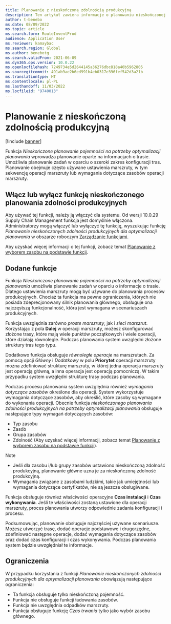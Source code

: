 ```yaml
---
title: Planowanie z nieskończoną zdolnością produkcyjną
description: Ten artykuł zawiera informacje o planowaniu nieskończonej pojemności. Opisano w nim także bieżące ograniczenia funkcji.
author: t-benebo
ms.date: 08/09/2022
ms.topic: article
ms.search.form: RouteInventProd
audience: Application User
ms.reviewer: kamaybac
ms.search.region: Global
ms.author: benebotg
ms.search.validFrom: 2021-06-09
ms.dyn365.ops.version: 10.0.22
ms.openlocfilehash: 7249734e5d2644145a36276dbc818a40b5962805
ms.sourcegitcommit: 491ab9ae2b6ed991b4eb0317e396fef542d3a21b
ms.translationtype: HT
ms.contentlocale: pl-PL
ms.lasthandoff: 11/03/2022
ms.locfileid: "9740013"
---
```

# <a name="scheduling-with-infinite-capacity"></a>Planowanie z nieskończoną zdolnością produkcyjną

[!include [banner](../../includes/banner.md)]

Funkcja *Nieskończone planowanie pojemności na potrzeby optymalizacji planowania* wprowadza planowanie oparte na informacjach o trasie. Umożliwia planowanie zadań w oparciu o szeroki zakres konfiguracji tras. Planowanie obejmuje często używane ustawienia marszruty, w tym sekwencję operacji marszruty lub wymagania dotyczące zasobów operacji marszruty.

## <a name="turn-the-infinite-capacity-scheduling-feature-on-or-off"></a>Włącz lub wyłącz funkcję nieskończonego planowania zdolności produkcyjnych

Aby używać tej funkcji, należy ją włączyć dla systemu. Od wersji 10.0.29 Supply Chain Management funkcja jest domyślnie włączona. Administratorzy mogą włączyć lub wyłączyć tę funkcję, wyszukując funkcję *Planowanie nieskończonych zdolności produkcyjnych dla optymalizacji planowania* w obszarze roboczym [Zarządzanie funkcjami](../../../fin-ops-core/fin-ops/get-started/feature-management/feature-management-overview.md).

Aby uzyskać więcej informacji o tej funkcji, zobacz temat [Planowanie z wyborem zasobu na podstawie funkcji](capability-based-scheduling.md).

## <a name="added-functionality"></a>Dodane funkcje

Funkcja *Nieskończone planowanie pojemności na potrzeby optymalizacji planowania* umożliwia planowanie zadań w oparciu o informacje o trasie. Dlatego ustawienia marszruty mogą być używane do planowania procesów produkcyjnych. Chociaż ta funkcja ma pewne ograniczenia, których nie posiada zdeprecjonowany silnik planowania głównego, obsługuje ona najczęstszą funkcjonalność, która jest wymagana w scenariuszach produkcyjnych.

Funkcja uwzględnia zarówno *proste marszruty*, jak i *sieci marszrut*. Korzystając z pola **Dalej** w operacji marszruty, możesz skonfigurować złożone trasy, które mają wiele punktów początkowych i wiele operacji, które działają równolegle. Podczas planowania system uwzględni złożone struktury tras tego typu.

Dodatkowo funkcja obsługuje *równoległe operacje* na marszrutach. Za pomocą opcji *Główny* i *Dodatkowy* w polu **Priorytet** operacji marszruty można zdefiniować strukturę marszruty, w której jedna operacja marszruty jest operacją główną, a inna operacja jest operacją pomocniczą. W takim przypadku system uwzględni strukturę trasy podczas planowania.

Podczas procesu planowania system uwzględnia również *wymagania dotyczące zasobów* określone dla operacji. System wykorzystuje wymagania dotyczące zasobów, aby określić, które zasoby są wymagane do wykonania operacji. Obecnie funkcja *nieskończonego planowania zdolności produkcyjnych na potrzeby optymalizacji planowania* obsługuje następujące typy wymagań dotyczących zasobów:

- Typ zasobu
- Zasób
- Grupa zasobów
- Zdolność (Aby uzyskać więcej informacji, zobacz temat [Planowanie z wyborem zasobu na podstawie funkcji](capability-based-scheduling.md)).

> [!NOTE]
>
> - Jeśli dla zasobu i/lub grupy zasobów ustawiono nieskończoną zdolność produkcyjną, planowanie główne uzna je za nieskończoną zdolność produkcyjną.
> - Wymagania związane z zasobami ludzkimi, takie jak umiejętności lub wymagania dotyczące certyfikatów, nie są jeszcze obsługiwane.

Funkcja obsługuje również właściwości operacyjne **Czas instalacji** i **Czas wykonywania**. Jeśli te właściwości zostaną ustawione dla operacji marszruty, proces planowania utworzy odpowiednie zadania konfiguracji i procesu.

Podsumowując, planowanie obsługuje najczęściej używane scenariusze. Możesz utworzyć trasę, dodać operacje podstawowe i drugorzędne, zdefiniować następne operacje, dodać wymagania dotyczące zasobów oraz dodać czas konfiguracji i czas wykonywania. Podczas planowania system będzie uwzględniał te informacje.

## <a name="limitations"></a>Ograniczenia

W przypadku korzystania z funkcji *Planowanie nieskończonych zdolności produkcyjnych dla optymalizacji planowania* obowiązują następujące ograniczenia:

- Ta funkcja obsługuje tylko nieskończoną pojemność.
- Funkcja nie obsługuje funkcji ładowania zasobów.
- Funkcja nie uwzględnia odpadków marszruty.
- Funkcja obsługuje funkcję *Czas trwania* tylko jako wybór zasobu głównego.
